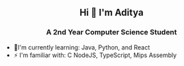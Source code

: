 ## <div align="center"> Hi 👋 I'm Aditya </div>
### <div align="center"> A 2nd Year Computer Science Student </div>
- 🌱I'm currently learning: Java, Python, and React
- ⚡ I'm familiar with: C NodeJS, TypeScript, Mips Assembly


<!--
**xadta/xadta** is a ✨ _special_ ✨ repository because its `README.md` (this file) appears on your GitHub profile.

Here are some ideas to get you started:

- 🔭 I’m currently working on ...
- 🌱 I’m currently learning ...
- 👯 I’m looking to collaborate on ...
- 🤔 I’m looking for help with ...
- 💬 Ask me about ...
- 📫 How to reach me: ...
- 😄 Pronouns: ...
- ⚡ Fun fact: ...
-->

